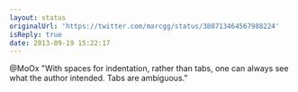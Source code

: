 ```yaml
---
layout: status
originalUrl: 'https://twitter.com/marcgg/status/380713464567988224'
isReply: true
date: 2013-09-19 15:22:17
---
```


@MoOx "With spaces for indentation, rather than tabs, one can always see what the author intended. Tabs are ambiguous."
